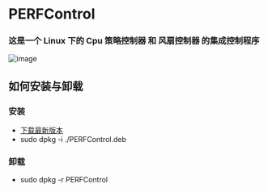 # PERFControl
### 这是一个 Linux 下的 Cpu 策略控制器 和 风扇控制器 的集成控制程序
![image](https://github.com/sixylc/PERFControl/assets/78344034/a81877ea-6b02-41be-9b1e-790d0de11206)

## 如何安装与卸载

### 安装
- [下载最新版本](https://github.com/sixylc/PERFControl/blob/main/PackDIR/Install_PERFControl_V2.3.0.5_Linux_amd64_g%2B%2B10.2.1_Release.deb)
- sudo dpkg -i ./PERFControl.deb
### 卸载
- sudo dpkg -r PERFControl
